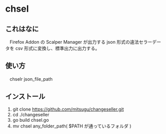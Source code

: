 # chsel

## これはなに
　Firefox Addon の Scalper Manager が出力する json 形式の違法セラーデータを csv 形式に変換し、標準出力に出力する。

## 使い方
　chselr json_file_path

## インストール
1. git clone https://github.com/mitsugu/changeseller.git
2. cd ./changeseller
3. go build chsel.go
4. mv chsel any_folder_path( $PATH が通っているフォルダ )

